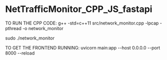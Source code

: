 # NetTrafficMonitor_CPP_JS_fastapi

TO RUN THE CPP CODE:
g++ -std=c++11 src/network_monitor.cpp -lpcap -pthread -o network_monitor

sudo ./network_monitor

TO GET THE FRONTEND RUNNING:
uvicorn main:app --host 0.0.0.0 --port 8000 --reload
